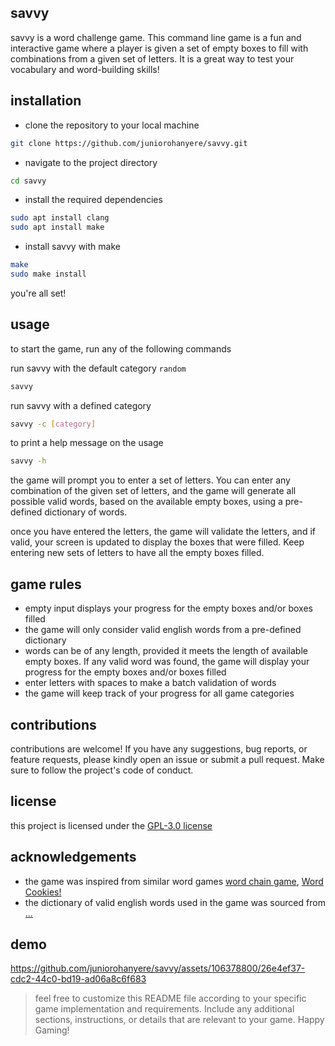 ## savvy

savvy is a word challenge game. This command line game is a fun and interactive game where a player is given a set of empty boxes to fill with combinations from a given set of letters. It is a great way to test your vocabulary and word-building skills!

## installation

- clone the repository to your local machine
```bash
git clone https://github.com/juniorohanyere/savvy.git
```

- navigate to the project directory
```bash
cd savvy
```

- install the required dependencies
```bash
sudo apt install clang
sudo apt install make
```

- install savvy with make
```bash
make
sudo make install
```

you're all set!

## usage

to start the game, run any of the following commands

run savvy with the default category `random`
```bash
savvy
```
run savvy with a defined category
```bash
savvy -c [category]
```
to print a help message on the usage
```bash
savvy -h
```

the game will prompt you to enter a set of letters. You can enter any combination of the given set of letters, and the game will generate all possible valid words, based on the available empty boxes, using a pre-defined dictionary of words.

once you have entered the letters, the game will validate the letters, and if valid, your screen is updated to display the boxes that were filled. Keep entering new sets of letters to have all the empty boxes filled.

## game rules

- empty input displays your progress for the empty boxes and/or boxes filled
- the game will only consider valid english words from a pre-defined dictionary
- words can be of any length, provided it meets the length of available empty boxes. If any valid word was found, the game will display your progress for the empty boxes and/or boxes filled
- enter letters with spaces to make a batch validation of words
- the game will keep track of your progress for all game categories

## contributions

contributions are welcome! If you have any suggestions, bug reports, or feature requests, please kindly open an issue or submit a pull request. Make sure to follow the project's code of conduct.

## license

this project is licensed under the [GPL-3.0 license](LICENSE)

## acknowledgements

- the game was inspired from similar word games
[word chain game](https://github.com/juniorohanyere/word_chain_game.git), [Word Cookies!](todo)
- the dictionary of valid english words used in the game was sourced from [...](todo)

## demo

https://github.com/juniorohanyere/savvy/assets/106378800/26e4ef37-cdc2-44c0-bd19-ad06a8c6f683

> feel free to customize this README file according to your specific game implementation and requirements. Include any additional sections, instructions, or details that are relevant to your game. Happy Gaming!
